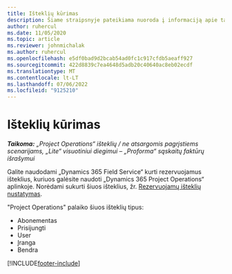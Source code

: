 ```yaml
---
title: Išteklių kūrimas
description: Šiame straipsnyje pateikiama nuoroda į informaciją apie tai, kaip sukurti rezervuojamus išteklius.
author: ruhercul
ms.date: 11/05/2020
ms.topic: article
ms.reviewer: johnmichalak
ms.author: ruhercul
ms.openlocfilehash: e5df0bad9d2bcab54ad0fc1c917cfdb5aeaff927
ms.sourcegitcommit: 422d8839c7ea4648d5adb20c40640ac8eb02ecdf
ms.translationtype: MT
ms.contentlocale: lt-LT
ms.lasthandoff: 07/06/2022
ms.locfileid: "9125210"
---
```

# <a name="create-resources"></a>Išteklių kūrimas

_**Taikoma:** „Project Operations“ išteklių / ne atsargomis pagrįstiems scenarijams, „Lite“ visuotiniui diegimui – „Proforma“ sąskaitų faktūrų išrašymui_

Galite naudodami „Dynamics 365 Field Service“ kurti rezervuojamus išteklius, kuriuos galėsite naudoti „Dynamics 365 Project Operations“ aplinkoje. Norėdami sukurti šiuos išteklius, žr. [Rezervuojamų išteklių nustatymas](/dynamics365/field-service/set-up-bookable-resources).

"Project Operations" palaiko šiuos išteklių tipus:
- Abonementas
- Prisijungti
- User
- Įranga
- Bendra


[!INCLUDE[footer-include](../includes/footer-banner.md)]
